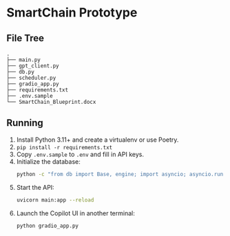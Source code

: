 # SmartChain Prototype

## File Tree
```
.
├── main.py
├── gpt_client.py
├── db.py
├── scheduler.py
├── gradio_app.py
├── requirements.txt
├── .env.sample
└── SmartChain_Blueprint.docx
```

## Running
1. Install Python 3.11+ and create a virtualenv or use Poetry.
2. `pip install -r requirements.txt`
3. Copy `.env.sample` to `.env` and fill in API keys.
4. Initialize the database:
   ```bash
   python -c "from db import Base, engine; import asyncio; asyncio.run(Base.metadata.create_all(engine))"
   ```
5. Start the API:
   ```bash
   uvicorn main:app --reload
   ```
6. Launch the Copilot UI in another terminal:
   ```bash
   python gradio_app.py
   ```
